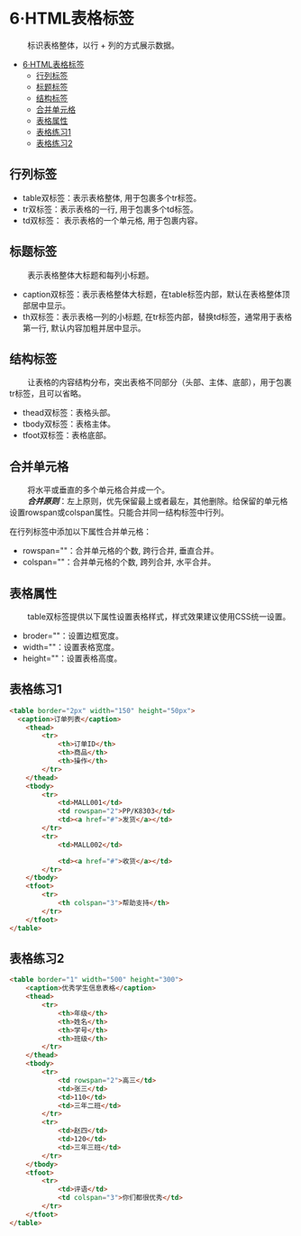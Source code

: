# 6·HTML表格标签
&ensp;&ensp;&ensp;&ensp;
标识表格整体，以行 + 列的方式展示数据。

<!-- TOC -->
* [6·HTML表格标签](#6html表格标签)
  * [行列标签](#行列标签)
  * [标题标签](#标题标签)
  * [结构标签](#结构标签)
  * [合并单元格](#合并单元格)
  * [表格属性](#表格属性)
  * [表格练习1](#表格练习1)
  * [表格练习2](#表格练习2)
<!-- TOC -->

## 行列标签
- table双标签：表示表格整体, 用于包裹多个tr标签。
- tr双标签：表示表格的一行, 用于包裹多个td标签。
- td双标签： 表示表格的一个单元格, 用于包裹内容。

## 标题标签
&ensp;&ensp;&ensp;&ensp;
表示表格整体大标题和每列小标题。
- caption双标签：表示表格整体大标题，在table标签内部，默认在表格整体顶部居中显示。
- th双标签：表示表格一列的小标题, 在tr标签内部，替换td标签，通常用于表格第一行, 默认内容加粗并居中显示。

## 结构标签
&ensp;&ensp;&ensp;&ensp;
让表格的内容结构分布，突出表格不同部分（头部、主体、底部），用于包裹tr标签，且可以省略。
- thead双标签：表格头部。
- tbody双标签：表格主体。
- tfoot双标签：表格底部。

## 合并单元格
&ensp;&ensp;&ensp;&ensp;
将水平或垂直的多个单元格合并成一个。  
&ensp;&ensp;&ensp;&ensp;
**_合并原则_**：左上原则，优先保留最上或者最左，其他删除。给保留的单元格设置rowspan或colspan属性。只能合并同一结构标签中行列。

在行列标签中添加以下属性合并单元格： 
- rowspan=""：合并单元格的个数, 跨行合并, 垂直合并。
- colspan=""：合并单元格的个数, 跨列合并, 水平合并。

## 表格属性
&ensp;&ensp;&ensp;&ensp;
table双标签提供以下属性设置表格样式，样式效果建议使用CSS统一设置。
- broder=""：设置边框宽度。
- width=""：设置表格宽度。
- height=""：设置表格高度。

## 表格练习1
```html
<table border="2px" width="150" height="50px">
  <caption>订单列表</caption>
    <thead>
        <tr>
            <th>订单ID</th>
            <th>商品</th>
            <th>操作</th>
        </tr>
    </thead>
    <tbody>
        <tr>
            <td>MALL001</td>
            <td rowspan="2">PP/K8303</td>
            <td><a href="#">发货</a></td>
        </tr>
        <tr>
            <td>MALL002</td>

            <td><a href="#">收货</a></td>
        </tr>
    </tbody>
    <tfoot>
        <tr>
            <th colspan="3">帮助支持</th>
        </tr>
    </tfoot>
</table>
```

## 表格练习2
```html
<table border="1" width="500" height="300">
    <caption>优秀学生信息表格</caption>
    <thead>
        <tr>
            <th>年级</th>
            <th>姓名</th>
            <th>学号</th>
            <th>班级</th>
        </tr>
    </thead>
    <tbody>
        <tr>
            <td rowspan="2">高三</td>
            <td>张三</td>
            <td>110</td>
            <td>三年二班</td>
        </tr>
        <tr>
            <td>赵四</td>
            <td>120</td>
            <td>三年三班</td>
        </tr>
    </tbody>
    <tfoot>
        <tr>
            <td>评语</td>
            <td colspan="3">你们都很优秀</td>
        </tr>
    </tfoot>
</table>
```